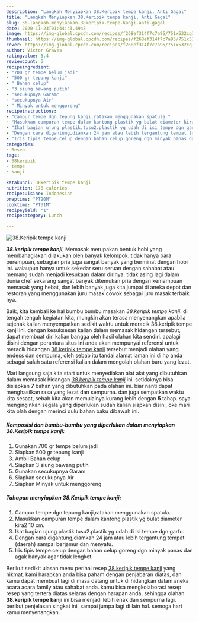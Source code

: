 ```yaml
---
description: "Langkah Menyiapkan 38.Keripik tempe kanji, Anti Gagal"
title: "Langkah Menyiapkan 38.Keripik tempe kanji, Anti Gagal"
slug: 36-langkah-menyiapkan-38keripik-tempe-kanji-anti-gagal
date: 2020-11-23T01:44:43.494Z
image: https://img-global.cpcdn.com/recipes/f268ef314f7c7a95/751x532cq70/38keripik-tempe-kanji-foto-resep-utama.jpg
thumbnail: https://img-global.cpcdn.com/recipes/f268ef314f7c7a95/751x532cq70/38keripik-tempe-kanji-foto-resep-utama.jpg
cover: https://img-global.cpcdn.com/recipes/f268ef314f7c7a95/751x532cq70/38keripik-tempe-kanji-foto-resep-utama.jpg
author: Victor Graves
ratingvalue: 3.4
reviewcount: 5
recipeingredient:
- "700 gr tempe belum jadi"
- "500 gr tepung kanji"
- " Bahan celup"
- "3 siung bawang putih"
- "secukupnya Garam"
- "secukupnya Air"
- " Minyak untuk menggoreng"
recipeinstructions:
- "Campur tempe dgn tepung kanji,ratakan menggunakan spatula."
- "Masukkan campuran tempe dalam kantong plastik yg bulat diameter kira2 10 cm."
- "Ikat bagian ujung plastik.tusu2.plastik yg udah di isi tempe dgn garfu."
- "Dengan cara digantung,diamkan 24 jam atau lebih tergantung tempat (daerah) sampai berjamur dan menyatu."
- "Iris tipis tempe.celup dengan bahan celup.goreng dgn minyak panas dan agak banyak agar tidak lengket."
categories:
- Resep
tags:
- 38keripik
- tempe
- kanji

katakunci: 38keripik tempe kanji 
nutrition: 176 calories
recipecuisine: Indonesian
preptime: "PT20M"
cooktime: "PT31M"
recipeyield: "1"
recipecategory: Lunch

---
```



![38.Keripik tempe kanji](https://img-global.cpcdn.com/recipes/f268ef314f7c7a95/751x532cq70/38keripik-tempe-kanji-foto-resep-utama.jpg)

<b><i>38.keripik tempe kanji</i></b>, Memasak merupakan bentuk hobi yang membahagiakan dilakukan oleh banyak kelompok. tidak hanya para perempuan, sebagian pria juga sangat banyak yang berminat dengan hobi ini. walaupun hanya untuk sekedar seru seruan dengan sahabat atau memang sudah menjadi kesukaan dalam dirinya. tidak asing lagi dalam dunia chef sekarang sangat banyak ditemukan pria dengan kemampuan memasak yang hebat, dan lebih banyak juga kita jumpai di aneka depot dan restoran yang menggunakan juru masak cowok sebagai juru masak terbaik nya.

Baik, kita kembali ke hal bumbu bumbu masakan <i>38.keripik tempe kanji</i>. di tengah tengah kegiatan kita, mungkin akan terasa menyenangkan apabila sejenak kalian menyempatkan sedikit waktu untuk meracik 38.keripik tempe kanji ini. dengan kesuksesan kalian dalam memasak hidangan tersebut, dapat membuat diri kalian bangga oleh hasil olahan kita sendiri. apalagi disini dengan perantara situs ini anda akan mempunyai referensi untuk meracik hidangan <u>38.keripik tempe kanji</u> tersebut menjadi olahan yang endess dan sempurna, oleh sebab itu tandai alamat laman ini di hp anda sebagai salah satu referensi kalian dalam mengolah olahan baru yang lezat.




Mari langsung saja kita start untuk menyediakan alat alat yang dibutuhkan dalam memasak hidangan <u><i>38.keripik tempe kanji</i></u> ini. setidaknya bisa disiapkan <b>7</b> bahan yang dibutuhkan pada olahan ini. biar nanti dapat menghasilkan rasa yang lezat dan sempurna. dan juga sempatkan waktu kita sesaat, sebab kita akan memulainya kurang lebih dengan <b>5</b> tahap. saya menginginkan segala yang diperlukan sudah kalian siapkan disini, oke mari kita olah dengan merinci dulu bahan baku dibawah ini.

<!--inarticleads1-->

##### Komposisi dan bumbu-bumbu yang diperlukan dalam menyiapkan 38.Keripik tempe kanji:

1. Gunakan 700 gr tempe belum jadi
1. Siapkan 500 gr tepung kanji
1. Ambil  Bahan celup
1. Siapkan 3 siung bawang putih
1. Gunakan secukupnya Garam
1. Siapkan secukupnya Air
1. Siapkan  Minyak untuk menggoreng




<!--inarticleads2-->

##### Tahapan menyiapkan 38.Keripik tempe kanji:

1. Campur tempe dgn tepung kanji,ratakan menggunakan spatula.
1. Masukkan campuran tempe dalam kantong plastik yg bulat diameter kira2 10 cm.
1. Ikat bagian ujung plastik.tusu2.plastik yg udah di isi tempe dgn garfu.
1. Dengan cara digantung,diamkan 24 jam atau lebih tergantung tempat (daerah) sampai berjamur dan menyatu.
1. Iris tipis tempe.celup dengan bahan celup.goreng dgn minyak panas dan agak banyak agar tidak lengket.




Berikut sedikit ulasan menu perihal resep <u>38.keripik tempe kanji</u> yang nikmat. kami harapkan anda bisa paham dengan penjabaran diatas, dan kamu dapat membuat lagi di masa datang untuk di hidangkan dalam aneka acara acara family atau sahabat anda. kamu bisa mengkolaborasi resep resep yang tertera diatas selaras dengan harapan anda, sehingga olahan <b>38.keripik tempe kanji</b> ini bisa menjadi lebih enak dan sempurna lagi. berikut penjelasan singkat ini, sampai jumpa lagi di lain hal. semoga hari kamu menyenangkan.
